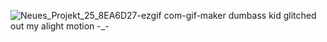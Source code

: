![Neues_Projekt_25_8EA6D27-ezgif com-gif-maker](https://github.com/user-attachments/assets/b9e5ed3a-48cb-4fdd-b17b-66655e6e355c)
dumbass kid glitched out my alight motion -_-
